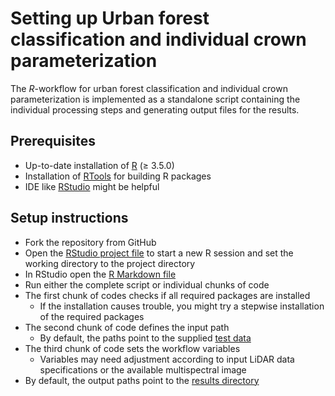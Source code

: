 # Setting up Urban forest classification and individual crown parameterization

The *R*-workflow for urban forest classification and individual crown parameterization is implemented as a standalone script containing the individual processing steps and generating output files for the results.

## Prerequisites

* Up-to-date installation of [R](https://cran.r-project.org/index.html) (≥ 3.5.0)
* Installation of [RTools](https://cran.r-project.org/bin/windows/Rtools/) for building R packages
* IDE like [RStudio](https://support--rstudio-com.netlify.app/products/rstudio/) might be helpful

## Setup instructions

* Fork the repository from GitHub
* Open the [RStudio project file](/LiDAR-3D-Urban-Forest-Mapping.Rproj) to start a new R session and set the working directory to the project directory
* In RStudio open the [R Markdown file](/src/R/urban-forest-classification-and-individual-crown-parameterization.Rmd)
* Run either the complete script or individual chunks of code
* The first chunk of codes checks if all required packages are installed 
  + If the installation causes trouble, you might try a stepwise installation of the required packages
* The second chunk of code defines the input path
  + By default, the paths point to the supplied [test data](/data/readme_data.md)
* The third chunk of code sets the workflow variables
  + Variables may need adjustment according to input LiDAR data specifications or the available multispectral image
* By default, the output paths point to the [results directory](/results)

